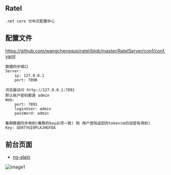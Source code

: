 ## Ratel

	.net core 分布式配置中心
	
## 配置文件
https://github.com/wangchengqun/ratel/blob/master/RatelServer/conf/conf.yaml

	数据同步端口
	Server: 
		ip: 127.0.0.1
		port: 7890
		
    浏览器访问 http://127.0.0.1:7891
	默认账户密码都是 admin
	Web:
		port: 7891
		loginUser: admin
		passWord: admin
		
	集群数据同步用到(集群的key必须一致) 和 用户登陆返回的token(md5加密有用到)
	Key: QERTYUIOPLKJHGFDA


## 前台页面
+ [ng-alain](https://ng-alain.com/zh)
	
![image1](https://github.com/wangchengqun/ratel/blob/master/image/image1.png)


